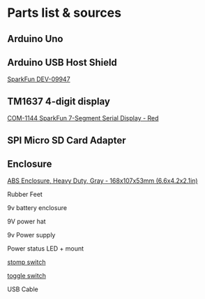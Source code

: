 # Parts list & sources

## Arduino Uno

## Arduino USB Host Shield
[SparkFun DEV-09947](https://www.sparkfun.com/products/9947)

## TM1637 4-digit display
[COM-1144 SparkFun 7-Segment Serial Display - Red](https://www.sparkfun.com/products/11441)

## SPI Micro SD Card Adapter

## Enclosure
[ABS Enclosure, Heavy Duty, Gray - 168x107x53mm (6.6x4.2x2.1in)](https://solarbotics.com/product/171979)

Rubber Feet

9v battery enclosure

9V power hat

9v Power supply

Power status LED + mount

[stomp switch](https://www.sparkfun.com/products/15133)

[toggle switch](https://www.sparkfun.com/products/9276)

USB Cable
